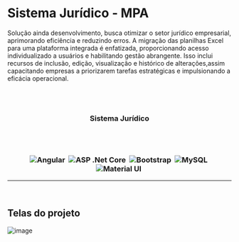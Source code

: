 
<h1>Sistema Jurídico - MPA</h1>

Solução ainda desenvolvimento, busca otimizar o setor jurídico empresarial, aprimorando eficiência e reduzindo erros. A migração das planilhas Excel para uma plataforma integrada é enfatizada, proporcionando acesso individualizado a usuários e habilitando gestão abrangente. Isso inclui recursos de inclusão, edição, visualização e histórico de alterações,assim capacitando empresas a priorizarem tarefas estratégicas e impulsionando a eficácia operacional.

<br><br>

<h3 align="center">Sistema Jurídico
  
 <br><br>
 
![Angular](https://img.shields.io/badge/-Angular15-05122A?style=flat&logo=angular)&nbsp;
![ASP .Net Core](https://img.shields.io/badge/-Asp.NetCore-05122A?style=flat&logo=dotnet)&nbsp;
![Bootstrap](https://img.shields.io/badge/-Bootstrap-05122A?style=flat&logo=bootstrap)&nbsp;
![MySQL](https://img.shields.io/badge/-MySQL-05122A?style=flat&logo=mysql)&nbsp;
![Material UI](https://img.shields.io/badge/-MaterialUI-05122A?style=flat&logo=materialui)&nbsp;
</h3>
<hr>
<br>

## Telas do projeto
![image](https://github.com/Valdoveste/Sistema-Juridico/assets/62577482/9420c796-af5f-4dc1-aa9f-fcd976f7bedb)








